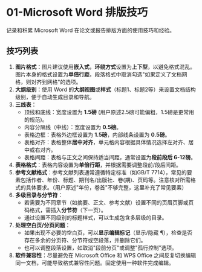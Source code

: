 # 01-Microsoft Word 排版技巧

记录和积累 Microsoft Word 在论文或报告排版方面的使用技巧和经验。

## 技巧列表

1.  **图片格式**：图片建议使用**嵌入式**，**环绕方式**设置为**上下型**，以避免格式混乱。图片本身的格式设置为**单倍行距**，段落格式中取消勾选"如果定义了文档网格，则对齐到网格"的选项。
2.  **大纲级别**：使用 Word 的**大纲视图**或**样式**（标题1、标题2等）来设置文档结构级别，便于自动生成目录和导航。
3.  **三线表**：
    *   顶线和底线：宽度设置为 **1.5磅** (用户原述2.5磅可能偏粗，1.5磅是更常用的规范)。
    *   内容分隔线（中线）：宽度设置为 **0.5磅**。
    *   表格边框：表格外边框设置为 **1.5磅**，内部线条设置为 **0.5磅**。
    *   表格对齐：表格整体**居中对齐**，单元格内容根据具体情况选择左对齐、居中或右对齐。
    *   表格间距：表格与正文之间保持适当间距，通常设置为**段前段后 6-12磅**。
4.  **表格格式**：表格内容设置为**单倍行距**，并根据需要调整段前/段后间距。
5.  **参考文献格式**：参考文献列表通常遵循特定标准（如GB/T 7714），常见的要素包括作者、年份、标题、期刊名/出版社、卷(期)、页码等。注意核对所需格式的具体要求。（用户原述"年份，卷首"不够完整，这里补充了常见要素）
6.  **多级目录与分节符**：
    *   若需要为不同章节（如摘要、正文、参考文献）设置不同的页眉页脚或页码格式，需插入**分节符**（下一页）。
    *   通过设置不同级别的标题样式，可以生成包含多层级的目录。
7.  **处理空白页/分页问题**：
    *   如果出现不必要的空白页，可以**显示编辑标记**（显示/隐藏 ¶），检查是否存在多余的分页符、分节符或空段落，并删除它们。
    *   也可以调整段落设置，如取消"段前分页"或调整"孤行控制"选项。
8.  **软件兼容性**：尽量避免在 Microsoft Office 和 WPS Office 之间反复切换编辑同一文档，可能导致格式兼容性问题。固定使用一种软件完成编辑。 